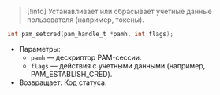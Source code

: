
> [!info] 
> Устанавливает или сбрасывает учетные данные пользователя (например, токены).

```c
int pam_setcred(pam_handle_t *pamh, int flags);
```

- Параметры:
    - `pamh` — дескриптор PAM-сессии.
    - `flags` — действия с учетными данными (например, PAM_ESTABLISH_CRED).
- Возвращает: Код статуса.
